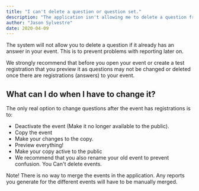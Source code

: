 ```yaml
---
title: "I can't delete a question or question set."
description: "The application isn't allowing me to delete a question from my event."
author: "Jason Sylvestre"
date: 2020-04-09
---
```


The system will not allow you to delete a question if it already has an answer in your event.
This is to prevent problems with reporting later on.

We strongly recommend that before you open your event or create a test registration that you preview it as questions may not be changed or deleted once there are registrations (answers) to your event.

## What can I do when I have to change it?

The only real option to change questions after the event has registrations is to:

- Deactivate the event (Make it no longer available to the public).
- Copy the event
- Make your changes to the copy.
- Preview everything!
- Make your copy active to the public
- We recommend that you also rename your old event to prevent confusion. You Can't delete events.

Note! There is no way to merge the events in the application. Any reports you generate for the different events will have to be manually merged.
